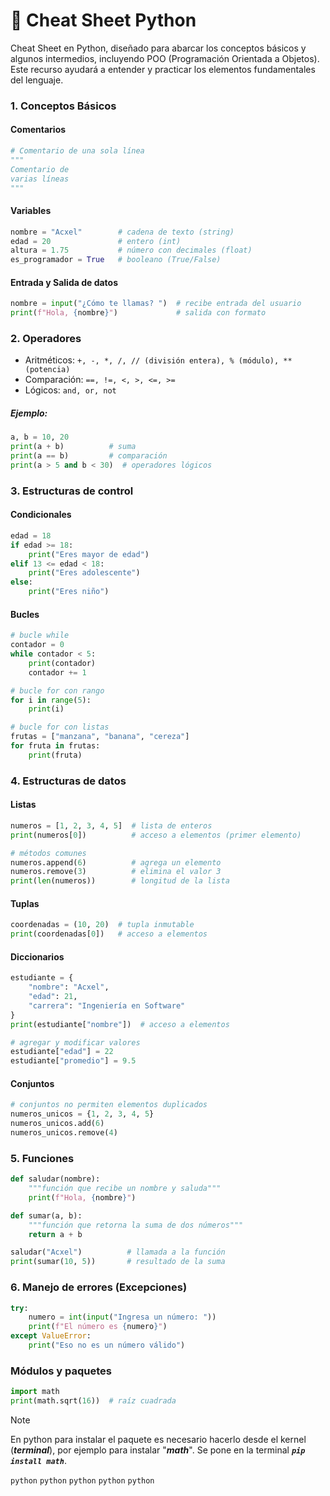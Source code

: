 # 🐍 Cheat Sheet Python
Cheat Sheet en Python, diseñado para abarcar los conceptos básicos y algunos intermedios, incluyendo POO (Programación Orientada a Objetos). Este recurso ayudará a entender y practicar los elementos fundamentales del lenguaje.

### 1. Conceptos Básicos

#### Comentarios
```python
# Comentario de una sola línea
"""
Comentario de
varias líneas
"""
```
#### Variables
```python
nombre = "Acxel"        # cadena de texto (string)
edad = 20               # entero (int)
altura = 1.75           # número con decimales (float)
es_programador = True   # booleano (True/False)
```
#### Entrada y Salida de datos
```python
nombre = input("¿Cómo te llamas? ")  # recibe entrada del usuario
print(f"Hola, {nombre}")             # salida con formato
```
### 2. Operadores
- Aritméticos: `+, -, *, /, // (división entera), % (módulo), ** (potencia)`
- Comparación: `==, !=, <, >, <=, >=`
- Lógicos: `and, or, not`
##### Ejemplo:
```python
a, b = 10, 20
print(a + b)          # suma
print(a == b)         # comparación
print(a > 5 and b < 30)  # operadores lógicos
```
### 3. Estructuras de control
#### Condicionales
```python
edad = 18
if edad >= 18:
    print("Eres mayor de edad")
elif 13 <= edad < 18:
    print("Eres adolescente")
else:
    print("Eres niño")
```
#### Bucles
```python
# bucle while
contador = 0
while contador < 5:
    print(contador)
    contador += 1

# bucle for con rango
for i in range(5):
    print(i)

# bucle for con listas
frutas = ["manzana", "banana", "cereza"]
for fruta in frutas:
    print(fruta)
```
### 4. Estructuras de datos
#### Listas
```python
numeros = [1, 2, 3, 4, 5]  # lista de enteros
print(numeros[0])          # acceso a elementos (primer elemento)

# métodos comunes
numeros.append(6)          # agrega un elemento
numeros.remove(3)          # elimina el valor 3
print(len(numeros))        # longitud de la lista
```
#### Tuplas
```python
coordenadas = (10, 20)  # tupla inmutable
print(coordenadas[0])   # acceso a elementos
```
#### Diccionarios
```python
estudiante = {
    "nombre": "Acxel",
    "edad": 21,
    "carrera": "Ingeniería en Software"
}
print(estudiante["nombre"])  # acceso a elementos

# agregar y modificar valores
estudiante["edad"] = 22
estudiante["promedio"] = 9.5
```
#### Conjuntos
```python
# conjuntos no permiten elementos duplicados
numeros_unicos = {1, 2, 3, 4, 5}
numeros_unicos.add(6)
numeros_unicos.remove(4)
```
### 5. Funciones
```python
def saludar(nombre):
    """función que recibe un nombre y saluda"""
    print(f"Hola, {nombre}")

def sumar(a, b):
    """función que retorna la suma de dos números"""
    return a + b

saludar("Acxel")          # llamada a la función
print(sumar(10, 5))       # resultado de la suma
```
### 6. Manejo de errores (Excepciones)
```python
try:
    numero = int(input("Ingresa un número: "))
    print(f"El número es {numero}")
except ValueError:
    print("Eso no es un número válido")
```
### Módulos y paquetes
```python
import math
print(math.sqrt(16))  # raíz cuadrada
```
>[!NOTE]
En python para instalar el paquete es necesario hacerlo desde el kernel (***terminal***), por ejemplo para instalar "***math***". Se pone en la terminal ***`pip install math`***.
>
```python```
```python```
```python```
```python```
```python```















